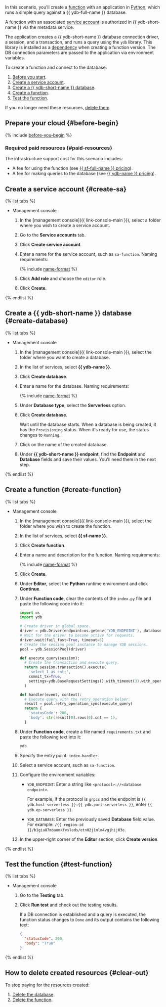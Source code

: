 In this scenario, you'll create a [function](../functions/concepts/function.md) with an application in [Python](https://python.org/), which runs a simple query against a {{ ydb-full-name }} database.

A function with an associated [service account](../iam/concepts/users/service-accounts.md) is authorized in {{ ydb-short-name }} via the metadata service.

The application creates a {{ ydb-short-name }} database connection driver, a session, and a transaction, and runs a query using the `ydb` library. This library is installed as a [dependency](../functions/lang/python/dependencies.md) when creating a function version. The DB connection parameters are passed to the application via environment variables.

To create a function and connect to the database:
1. [Before you start](#before-begin).
1. [Create a service account](#create-sa).
1. [Create a {{ ydb-short-name }} database](#create-database).
1. [Create a function](#create-function).
1. [Test the function](#test-function).

If you no longer need these resources, [delete them](#clear-out).

## Prepare your cloud {#before-begin}

{% include [before-you-begin](_tutorials_includes/before-you-begin.md) %}


### Required paid resources {#paid-resources}

The infrastructure support cost for this scenario includes:
* A fee for using the function (see [{{ sf-full-name }} pricing](../functions/pricing.md)).
* A fee for making queries to the database (see [{{ ydb-name }} pricing](../ydb/pricing/serverless.md)).


## Create a service account {#create-sa}

{% list tabs %}

- Management console

   1. In the [management console]({{ link-console-main }}), select a folder where you wish to create a service account.
   1. Go to the **Service accounts** tab.
   1. Click **Create service account**.
   1. Enter a name for the service account, such as `sa-function`. Naming requirements:

      {% include [name-format](../_includes/name-format.md) %}

   1. Click **Add role** and choose the `editor` role.
   1. Click **Create**.

{% endlist %}

## Create a {{ ydb-short-name }} database {#create-database}

{% list tabs %}

- Management console

   1. In the [management console]({{ link-console-main }}), select the folder where you want to create a database.
   1. In the list of services, select **{{ ydb-name }}**.
   1. Click **Create database**.
   1. Enter a name for the database. Naming requirements:

      {% include [name-format](../_includes/name-format.md) %}

   1. Under **Database type**, select the **Serverless** option.
   1. Click **Create database**.

      Wait until the database starts. When a database is being created, it has the `Provisioning` status. When it's ready for use, the status changes to `Running`.
   1. Click on the name of the created database.
   1. Under **{{ ydb-short-name }} endpoint**, find the **Endpoint** and **Database** fields and save their values. You'll need them in the next step.

{% endlist %}

## Create a function {#create-function}

{% list tabs %}

- Management console

   1. In the [management console]({{ link-console-main }}), select the folder where you wish to create the function.
   1. In the list of services, select **{{ sf-name }}**.
   1. Click **Create function**.
   1. Enter a name and description for the function. Naming requirements:

      {% include [name-format](../_includes/name-format.md) %}

   1. Click **Create**.
   1. Under **Editor**, select the **Python** runtime environment and click **Continue**.
   1. Under **Function code**, clear the contents of the `index.py` file and paste the following code into it:

      ```python
      import os
      import ydb

      # Create driver in global space.
      driver = ydb.Driver(endpoint=os.getenv('YDB_ENDPOINT'), database=os.getenv('YDB_DATABASE'))
      # Wait for the driver to become active for requests.
      driver.wait(fail_fast=True, timeout=5)
      # Create the session pool instance to manage YDB sessions.
      pool = ydb.SessionPool(driver)

      def execute_query(session):
        # Create the transaction and execute query.
        return session.transaction().execute(
          'select 1 as cnt;',
          commit_tx=True,
          settings=ydb.BaseRequestSettings().with_timeout(3).with_operation_timeout(2)
        )

      def handler(event, context):
        # Execute query with the retry_operation helper.
        result = pool.retry_operation_sync(execute_query)
        return {
          'statusCode': 200,
          'body': str(result[0].rows[0].cnt == 1),
        }
      ```

   1. Under **Function code**, create a file named `requirements.txt` and paste the following text into it:

      ```txt
      ydb
      ```

   1. Specify the entry point: `index.handler`.
   1. Select a service account, such as `sa-function`.
   1. Configure the environment variables:
      * `YDB_ENDPOINT`: Enter a string like `<protocol>://<database endpoint>`.

         For example, if the protocol is `grpcs` and the endpoint is `{{ ydb.host-serverless }}:{{ ydb.port-serverless }}`, enter `{{ ydb.ep-serverless }}`.
      * `YDB_DATABASE`: Enter the previously saved **Database** field value. For example: `/{{ region-id }}/b1gia87mbaomkfvsleds/etn02j1mlm4vgjhij03e`.
   1. In the upper-right corner of the **Editor** section, click **Create version**.

{% endlist %}

## Test the function {#test-function}

{% list tabs %}

- Management console

   1. Go to the **Testing** tab.
   1. Click **Run test** and check out the testing results.

      If a DB connection is established and a query is executed, the function status changes to `Done` and its output contains the following text:

      ```json
      {
        "statusCode": 200,
        "body": "True"
      }
      ```

{% endlist %}

## How to delete created resources {#clear-out}

To stop paying for the resources created:
1. [Delete the database](../ydb/operations/manage-databases.md#delete-db).
1. [Delete the function](../functions/operations/function/function-delete.md).